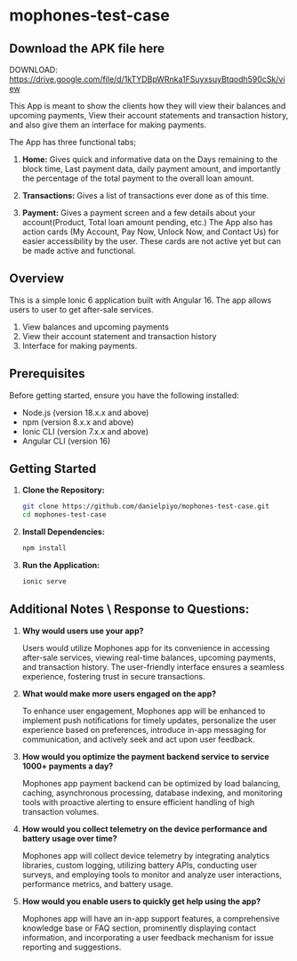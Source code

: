 ﻿# mophones-test-case

## Download the APK file here

DOWNLOAD: https://drive.google.com/file/d/1kTYDBpWRnka1FSuyxsuyBtqodh590cSk/view

This App is meant to show the clients how they will view their balances and upcoming payments, View their account statements and transaction history, and also give them an interface for making payments.

The App has three functional tabs;

1. **Home:**
   Gives quick and informative data on the Days remaining to the block time, Last payment data, daily payment amount, and importantly the percentage of the total payment to the overall loan amount.

2. **Transactions:**
   Gives a list of transactions ever done as of this time.

3. **Payment:**
   Gives a payment screen and a few details about your account(Product, Total loan amount pending, etc.)
   The App also has action cards (My Account, Pay Now, Unlock Now, and Contact Us) for easier accessibility by the user. These cards are not active yet but can be made active and functional.

## Overview

This is a simple Ionic 6 application built with Angular 16. The app allows users to user to get after-sale services.

1.  View balances and upcoming payments
2.  View their account statement and transaction history
3.  Interface for making payments.

## Prerequisites

Before getting started, ensure you have the following installed:

- Node.js (version 18.x.x and above)
- npm (version 8.x.x and above)
- Ionic CLI (version 7.x.x and above)
- Angular CLI (version 16)

## Getting Started

1. **Clone the Repository:**
   ```bash
   git clone https://github.com/danielpiyo/mophones-test-case.git
   cd mophones-test-case
   ```
2. **Install Dependencies:**
   ```bash
   npm install
   ```
3. **Run the Application:**
   ```bash
   ionic serve
   ```

## Additional Notes \ Response to Questions:

1. **Why would users use your app?**

   Users would utilize Mophones app for its convenience in accessing after-sale services, viewing real-time balances, upcoming payments, and transaction history. The user-friendly interface ensures a seamless experience, fostering trust in secure transactions.

2. **What would make more users engaged on the app?**

   To enhance user engagement, Mophones app will be enhanced to implement push notifications for timely updates, personalize the user experience based on preferences, introduce in-app messaging for communication, and actively seek and act upon user feedback.

3. **How would you optimize the payment backend service to service 1000+ payments a day?**

   Mophones app payment backend can be optimized by load balancing, caching, asynchronous processing, database indexing, and monitoring tools with proactive alerting to ensure efficient handling of high transaction volumes.

4. **How would you collect telemetry on the device performance and battery usage over time?**

   Mophones app will collect device telemetry by integrating analytics libraries, custom logging, utilizing battery APIs, conducting user surveys, and employing tools to monitor and analyze user interactions, performance metrics, and battery usage.

5. **How would you enable users to quickly get help using the app?**

   Mophones app will have an in-app support features, a comprehensive knowledge base or FAQ section, prominently displaying contact information, and incorporating a user feedback mechanism for issue reporting and suggestions.
